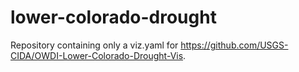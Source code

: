 # lower-colorado-drought
Repository containing only a viz.yaml for https://github.com/USGS-CIDA/OWDI-Lower-Colorado-Drought-Vis.
